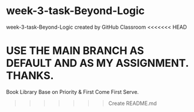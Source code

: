 # week-3-task-Beyond-Logic
week-3-task-Beyond-Logic created by GitHub Classroom
<<<<<<< HEAD


USE THE MAIN BRANCH AS DEFAULT AND AS MY ASSIGNMENT. THANKS.
=======

Book Library Base on Priority & First Come First Serve.
>>>>>>> Create README.md
